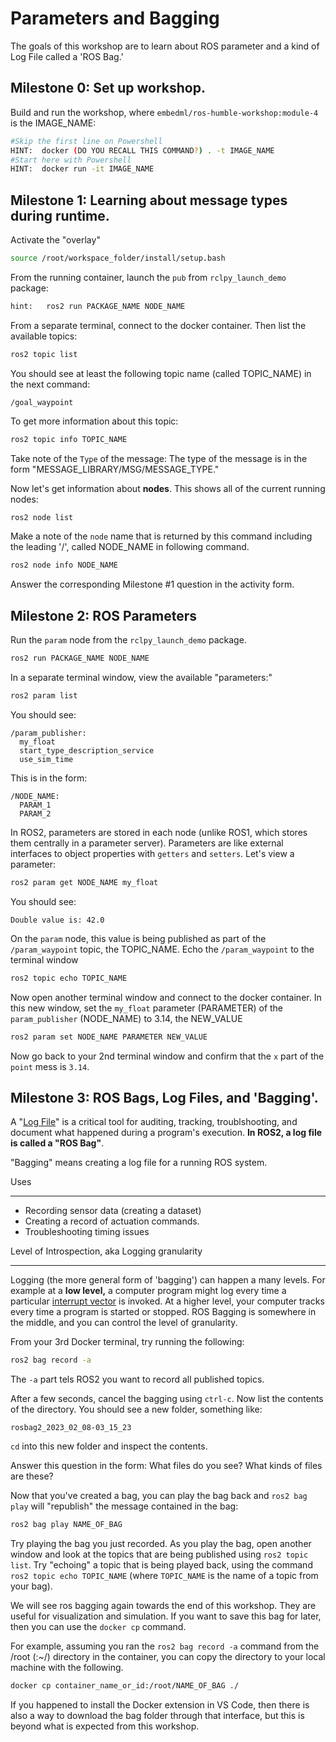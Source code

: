 
# Parameters and Bagging

The goals of this workshop are to learn about ROS parameter and a kind of Log File called a 'ROS Bag.'

## Milestone 0: Set up workshop.

Build and run the workshop, where `embedml/ros-humble-workshop:module-4` is the IMAGE_NAME:

```bash
#Skip the first line on Powershell
HINT:  docker (DO YOU RECALL THIS COMMAND?) . -t IMAGE_NAME
#Start here with Powershell
HINT:  docker run -it IMAGE_NAME
```


## Milestone 1: Learning about message types during runtime.

Activate the "overlay"

```bash
source /root/workspace_folder/install/setup.bash
```


From the running container, launch the `pub` from `rclpy_launch_demo` package:

```bash
hint:   ros2 run PACKAGE_NAME NODE_NAME   
```

From a separate terminal, connect to the docker container.  Then list the available topics:

```bash
ros2 topic list
```

You should see at least the following topic name (called TOPIC_NAME) in the next command:

```
/goal_waypoint
```

To get more information about this topic:

```bash
ros2 topic info TOPIC_NAME
```

Take note of the `Type` of the message: The type of the message is in the form "MESSAGE_LIBRARY/MSG/MESSAGE_TYPE."

Now let's get information about **nodes**. This shows all of the current running nodes:

```bash
ros2 node list
```

Make a note of the `node` name that is returned by this command including the leading '/', called NODE_NAME in following command.

```bash
ros2 node info NODE_NAME
```

Answer the corresponding Milestone #1 question in the activity form.

## Milestone 2: ROS Parameters

Run the `param` node from the `rclpy_launch_demo` package.

```bash
ros2 run PACKAGE_NAME NODE_NAME
```

In a separate terminal window, view the available "parameters:"

```bash
ros2 param list
```

You should see:

```
/param_publisher:
  my_float
  start_type_description_service
  use_sim_time
```

This is in the form:

```
/NODE_NAME:
  PARAM_1
  PARAM_2
```

In ROS2, parameters are stored in each node (unlike ROS1, which stores them centrally in a parameter server).   Parameters are like external interfaces to object properties with `getters` and `setters`.    Let's view a parameter:

```bash
ros2 param get NODE_NAME my_float
```

You should see:

```
Double value is: 42.0
```

On the `param` node, this value is being published as part of the `/param_waypoint` topic, the TOPIC_NAME.   Echo the `/param_waypoint` to the terminal window

```bash
ros2 topic echo TOPIC_NAME
```

Now open another terminal window and connect to the docker container.  In this new window, set the `my_float` parameter (PARAMETER) of the `param_publisher` (NODE_NAME) to 3.14, the NEW_VALUE

```bash
ros2 param set NODE_NAME PARAMETER NEW_VALUE
```
 
Now go back to your 2nd terminal window and confirm that the `x` part of the `point` mess is `3.14`.

## Milestone 3: ROS Bags, Log Files, and 'Bagging'.

A "[Log File](https://en.wikipedia.org/wiki/Log_file)" is a critical tool for auditing, tracking, troublshooting, and document what happened during a program's execution.
**In ROS2, a log file is called a "ROS Bag"**.

"Bagging" means creating a log file for a running ROS system.

Uses

---

* Recording sensor data (creating a dataset)
* Creating a record of actuation commands.
* Troubleshooting timing issues

Level of Introspection, aka Logging granularity

---

Logging (the more general form of 'bagging') can happen a many levels.
For example at a **low level,** a computer program might log every time a particular [interrupt vector](https://en.wikipedia.org/wiki/Interrupt_vector_table) is invoked.
At a higher level, your computer tracks every time a program is started or stopped.
ROS Bagging is somewhere in the middle, and you can control the level of granularity.

From your 3rd Docker terminal, try running the following:

```bash
ros2 bag record -a
```

The `-a` part tels ROS2 you want to record all published topics.

After a few seconds, cancel the bagging using `ctrl-c`.  Now list the contents of the directory.  You should see a new folder, something like:

```
rosbag2_2023_02_08-03_15_23
```

`cd` into this new folder and inspect the contents.

Answer this question in the form:  What files do you see?  What kinds of files are these?

Now that you've created a bag, you can play the bag back and `ros2 bag play` will "republish" the message contained in the bag:

```bash
ros2 bag play NAME_OF_BAG
```

Try playing the bag you just recorded. As you play the bag, open another window and look at the topics that are being published using `ros2 topic list`.  Try "echoing" a topic that is being played back, using the command `ros2 topic echo TOPIC_NAME` (where `TOPIC_NAME` is the name of a topic from your bag).

We will see ros bagging again towards the end of this workshop. They are useful for visualization and simulation. If you want to save this bag for later, then you can use the `docker cp` command.

For example, assuming you ran the `ros2 bag record -a` command from the /root (:~/) directory in the container, you can copy the directory to your local machine with the following.

```bash
docker cp container_name_or_id:/root/NAME_OF_BAG ./
```

If you happened to install the Docker extension in VS Code, then there is also a way to download the bag folder through that interface, but this is beyond what is expected from this workshop.
